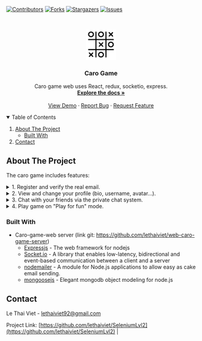 [![Contributors][contributors-shield]][contributors-url]
[![Forks][forks-shield]][forks-url]
[![Stargazers][stars-shield]][stars-url]
[![Issues][issues-shield]][issues-url]

<!-- PROJECT LOGO -->
<br />
<p align="center">
  <a href="https://github.com/lethaiviet/web-caro-game-client">
    <img src="src/assets/icon-game.png" alt="Logo" width="80" height="80">
  </a>

<h3 align="center">Caro Game</h3>

  <p align="center">
    Caro game web uses React, redux, socketio, express.
    <br />
    <a href="https://github.com/lethaiviet/web-caro-game-client"><strong>Explore the docs »</strong></a>
    <br />
    <br />
    <a href="https://lethaiviet.github.io/my-caro-game.github.io">View Demo</a>
    ·
    <a href="https://github.com/lethaiviet/web-caro-game-client">Report Bug</a>
    ·
    <a href="https://github.com/lethaiviet/web-caro-game-client">Request Feature</a>
  </p>

<!-- TABLE OF CONTENTS -->
<details open="open">
  <summary>Table of Contents</summary>
  <ol>
    <li>
      <a href="#about-the-project">About The Project</a>
      <ul>
        <li><a href="#built-with">Built With</a></li>
      </ul>
    </li>
    <li><a href="#contact">Contact</a></li>
  </ol>
</details>

<!-- ABOUT THE PROJECT -->

## About The Project
The caro game includes features:

<details><summary>1. Register and verify the real email.</summary>

![image](https://user-images.githubusercontent.com/59600580/181722718-61d5820c-d017-4d46-9630-3fa3063d3302.png)

![image](https://user-images.githubusercontent.com/59600580/181722409-95afd143-9e84-4f8f-b591-8b455feefc2c.png)

</details>

<details><summary>2. View and change your profile (bio, username, avatar...).</summary>
  
![image](https://user-images.githubusercontent.com/59600580/181724728-c0a14331-cb2f-4519-b1a4-77bf1a1e328f.png)

![image](https://user-images.githubusercontent.com/59600580/181724379-d9d4d226-a855-49a5-b4cc-3ac475f7058a.png)
  
</details>

<details><summary>3. Chat with your friends via the private chat system.</summary>
  
![image](https://user-images.githubusercontent.com/59600580/181726487-3e1e44bb-226d-48a0-9563-05d5380851fc.png)
  
</details>

<details><summary>4. Play game on "Play for fun" mode.</summary>
  
![image](https://user-images.githubusercontent.com/59600580/181727692-d4e518cc-10f9-464a-89f9-4e3f4facb78e.png)
  
![image](https://user-images.githubusercontent.com/59600580/181728124-f13271f8-137e-49ce-8959-d47c878edb12.png)

![image](https://user-images.githubusercontent.com/59600580/181728240-c415441c-0ba3-43e4-be1a-8a847af36f94.png)

![image](https://user-images.githubusercontent.com/59600580/181728557-5d6130fe-4488-4226-9539-d7636936e0dc.png)

![image](https://user-images.githubusercontent.com/59600580/181728833-9801d1ba-dd7d-40ab-b4fc-ddb3a735242b.png)

![image](https://user-images.githubusercontent.com/59600580/181728903-27c6e71c-93ab-4ee5-bfea-d455033f6a5e.png)

 </details>


### Built With

* Caro-game-web server (link git: https://github.com/lethaiviet/web-caro-game-server)
  - [Expressjs](https://expressjs.com/) - The web framework for nodejs
  - [Socket.io](https://socket.io/) - A library that enables low-latency, bidirectional and event-based communication between a client and a server
  - [nodemailer](https://nodemailer.com/) - A module for Node.js applications to allow easy as cake email sending.
  - [mongoosejs](https://mongoosejs.com/) - Elegant mongodb object modeling for node.js

<!-- CONTACT -->

## Contact

Le Thai Viet - [lethaiviet92@gmail.com]()

Project Link: [https://github.com/lethaiviet/SeleniumLvl2](https://github.com/lethaiviet/SeleniumLvl2) |

<!-- MARKDOWN LINKS & IMAGES -->
<!-- https://www.markdownguide.org/basic-syntax/#reference-style-links -->

[contributors-shield]: https://img.shields.io/github/contributors/lethaiviet/web-caro-game-client.svg?style=for-the-badge
[contributors-url]: https://github.com/lethaiviet/web-caro-game-client/graphs/contributors
[forks-shield]: https://img.shields.io/github/forks/lethaiviet/web-caro-game-client.svg?style=for-the-badge
[forks-url]: https://github.com/lethaiviet/web-caro-game-client/graphs/network/members
[stars-shield]: https://img.shields.io/github/stars/lethaiviet/web-caro-game-client.svg?style=for-the-badge
[stars-url]: https://github.com/lethaiviet/web-caro-game-client/graphs/stargazers
[issues-shield]: https://img.shields.io/github/issues/lethaiviet/web-caro-game-client.svg?style=for-the-badge
[issues-url]: https://github.com/lethaiviet/web-caro-game-client/graphs/issues
[license-shield]: https://img.shields.io/github/license/othneildrew/Best-README-Template.svg?style=for-the-badge
[license-url]: https://github.com/lethaiviet/web-caro-game-client/graphs/blob/master/LICENSE.txt
[linkedin-shield]: https://img.shields.io/badge/-LinkedIn-black.svg?style=for-the-badge&logo=linkedin&colorB=555
